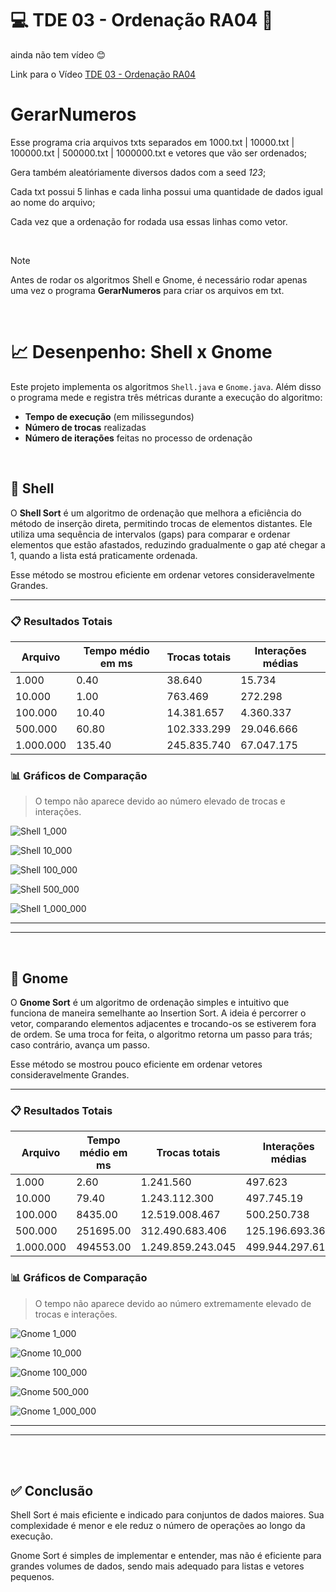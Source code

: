 # 💻 TDE 03 - Ordenação RA04 📖

ainda não tem vídeo 😊

Link para o Vídeo [TDE 03 - Ordenação RA04](https://www.youtube.com/watch?v=dQw4w9WgXcQ)

# GerarNumeros
Esse programa cria arquivos txts separados em 1000.txt | 10000.txt | 100000.txt | 500000.txt | 1000000.txt e vetores que vão ser ordenados;

Gera também aleatóriamente diversos dados com a seed *123*;

Cada txt possui 5 linhas e cada linha possui uma quantidade de dados igual ao nome do arquivo;

Cada vez que a ordenação for rodada usa essas linhas como vetor.

<br>

> [!NOTE]
> Antes de rodar os algoritmos Shell e Gnome, é necessário rodar apenas uma vez o programa **GerarNumeros** para criar os arquivos em txt.

<br>

# 📈 Desenpenho: Shell x Gnome

Este projeto implementa os algoritmos `Shell.java` e `Gnome.java`. Além disso o programa mede e registra três métricas durante a execução do algoritmo:

- **Tempo de execução** (em milissegundos)
- **Número de trocas** realizadas
- **Número de iterações** feitas no processo de ordenação

<br>

## 🐚 Shell

O **Shell Sort** é um algoritmo de ordenação que melhora a eficiência do método de inserção direta, permitindo trocas de elementos distantes. Ele utiliza uma sequência de intervalos (gaps) para comparar e ordenar elementos que estão afastados, reduzindo gradualmente o gap até chegar a 1, quando a lista está praticamente ordenada.

Esse método se mostrou eficiente em ordenar vetores consideravelmente Grandes.

---

### 📋 Resultados Totais

| Arquivo | Tempo médio em ms | Trocas totais | Interações médias |
| ---------------- | ---------------- | ------------- | ----------------- |
| 1.000            | 0.40               | 38.640        | 15.734           |
| 10.000           | 1.00             | 763.469      | 272.298           |
| 100.000          | 10.40           | 14.381.657     | 4.360.337         |
| 500.000          | 60.80           | 102.333.299     | 29.046.666       |
| 1.000.000        | 135.40              | 245.835.740    | 67.047.175       |

### 📊 Gráficos de Comparação
> O tempo não aparece devido ao número elevado de trocas e interações.

![Shell 1_000](https://github.com/user-attachments/assets/27217da8-2a97-4ed7-8378-f646d1214c15)

![Shell 10_000](https://github.com/user-attachments/assets/656f4cda-e1da-44c7-8819-a5e27c273350)

![Shell 100_000](https://github.com/user-attachments/assets/1e7a7a9a-c017-4612-a698-4fa13cb3202a)

![Shell 500_000](https://github.com/user-attachments/assets/e810fe74-2cf1-4996-99fb-2fee486489f5)

![Shell 1_000_000](https://github.com/user-attachments/assets/360aaffd-15c0-4e20-8428-be7632f74234)

---

---

<br>

## 🧌 Gnome

O **Gnome Sort** é um algoritmo de ordenação simples e intuitivo que funciona de maneira semelhante ao Insertion Sort. A ideia é percorrer o vetor, comparando elementos adjacentes e trocando-os se estiverem fora de ordem. Se uma troca for feita, o algoritmo retorna um passo para trás; caso contrário, avança um passo.

Esse método se mostrou pouco eficiente em ordenar vetores consideravelmente Grandes.

---

### 📋 Resultados Totais

| Arquivo | Tempo médio em ms | Trocas totais | Interações médias |
| ---------------- | ---------------- | ------------- | ----------------- |
| 1.000            | 2.60               | 1.241.560        | 497.623           |
| 10.000           | 79.40            | 1.243.112.300      | 497.745.19          |
| 100.000          | 8435.00          | 12.519.008.467    | 500.250.738         |
| 500.000          | 251695.00          | 312.490.683.406     | 125.196.693.361     |
| 1.000.000        | 494553.00              | 1.249.859.243.045    | 499.944.297.617       |

### 📊 Gráficos de Comparação
> O tempo não aparece devido ao número extremamente elevado de trocas e interações.

![Gnome 1_000](https://github.com/user-attachments/assets/0705c7b5-053c-4ab8-bf20-77681d2cfb28)

![Gnome 10_000](https://github.com/user-attachments/assets/d06ccae6-56da-4307-98fc-9bcaccc7afc3)

![Gnome 100_000](https://github.com/user-attachments/assets/a5aad404-0778-4554-9ffb-75dd33bca487)

![Gnome 500_000](https://github.com/user-attachments/assets/d53ed84b-222d-4422-a587-5e8099ebbfef)

![Gnome 1_000_000](https://github.com/user-attachments/assets/43695923-792a-407f-8f78-806d568bc8a6)

---

---

<br>

<br>

## ✅ Conclusão
Shell Sort é mais eficiente e indicado para conjuntos de dados maiores. Sua complexidade é menor e ele reduz o número de operações ao longo da execução.

Gnome Sort é simples de implementar e entender, mas não é eficiente para grandes volumes de dados, sendo mais adequado para listas e vetores pequenos.

